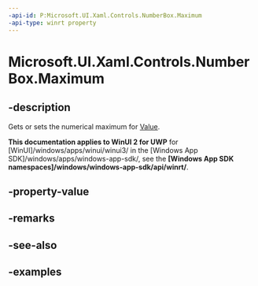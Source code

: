 ```yaml
---
-api-id: P:Microsoft.UI.Xaml.Controls.NumberBox.Maximum
-api-type: winrt property
---
```


# Microsoft.UI.Xaml.Controls.NumberBox.Maximum

<!--
public double Maximum { get; set; }
-->

## -description

Gets or sets the numerical maximum for [Value](numberbox_value.md).


**This documentation applies to WinUI 2 for UWP** for [WinUI]/windows/apps/winui/winui3/ in the [Windows App SDK]/windows/apps/windows-app-sdk/, see the **[Windows App SDK namespaces]/windows/windows-app-sdk/api/winrt/**.

## -property-value

## -remarks

## -see-also

## -examples

